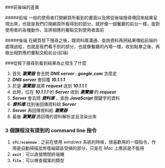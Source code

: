 ###前後端的差異

#####前端
一般的使用者打開網頁所看到的畫面以及將從後端搜尋傳回來結果呈現出來，也就是我們打開網頁所看得到的部分，就好像一個餐廳的前台一樣，面對使用者的各種動作，並將相應的餐點交到使用者面前

#####後端
在網頁按下搜尋之後，跟資料庫溝通、查詢資料再把結果傳給前端的處理過程，也就是我們看不到的部分，也就像餐廳的內場一樣，收到點單之後，再做出相對應的餐點交給前台(前端)

###從按下搜尋到看到結果為止發生了什麼

1. 首先 **_瀏覽器_** 會去問 **_DNS server_** : **_google.com_** 怎麼走
2. **_DNS server_** 會回覆 **_10.1.1.1_**
3. 於是 **_瀏覽器_** 就將 **_request_** 送到 **_10.1.1.1_**
4. 此時，位在 **_10.1.1.1_** 的 **_Server_** 收到 **_瀏覽器_** 的 **_request_**
5. **_Server_** 會去問 **_資料庫_** ，查詢 **_JavaScript_** 關鍵字的資料
6. **_資料庫_** 找到後回傳資料給 **_Server_**
7. **_Server_** 再回傳資料給 **_瀏覽器_**
8. 最後 **_瀏覽器_** 將回傳的資料解析並且渲染出來

### 3 個課程沒有提到的 command line 指令

1. **`sfc/scannow`**：之前在使用 _windows_ 系統的時候，很喜歡用的一個指令，作用是自動掃描並修復磁碟區受損的部分，只是在 _Mac_ 上應該是不能用
2. **`exit`**：可以直接關閉終端機
3. **`file`**：可以檢查檔案的類型
